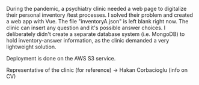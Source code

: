 During the pandemic, a psychiatry clinic needed a web page to digitalize their personal inventory /test processes. I solved their problem and created a web app with Vue.
The file "inventoryA.json" is left blank right now. The clinic can insert any question and it's possible answer choices. I deliberately didn't create a separate database system (i.e. MongoDB) to hold inventory-answer information, as the clinic demanded a very lightweight solution.

Deployment is done on the AWS S3 service.

Representative of the clinic (for reference) -> Hakan Corbacioglu (info on CV)
